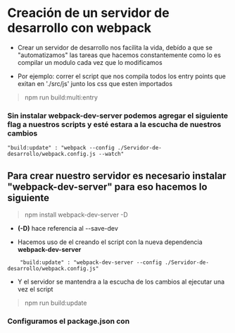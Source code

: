 # Creación de un servidor de desarrollo con webpack
- Crear un servidor de desarrollo nos facilita la vida, debído a que se "automatizamos" las tareas que hacemos constantemente como lo es compilar un modulo cada vez que lo modificamos

- Por ejemplo: correr el script que nos compila todos los entry points que exitan en './src/js' junto los css que esten importados

> npm run build:multi:entry

### Sin instalar webpack-dev-server podemos agregar el siguiente flag a nuestros scripts y esté estara a la escucha de nuestros cambios
```"build:update" : "webpack --config ./Servidor-de-desarrollo/webpack.config.js --watch" ```

## Para crear nuestro servidor es necesario instalar "webpack-dev-server" para eso hacemos lo siguiente
> npm install webpack-dev-server -D 
- **(-D)** hace referencia al --save-dev

- Hacemos uso de el creando el script con la nueva dependencia **webpack-dev-server**
```
    "build:update" : "webpack-dev-server --config ./Servidor-de-desarrollo/webpack.config.js"
```

- Y el servidor se mantendra a la escucha de los cambios al ejecutar una vez el script
> npm run build:update

### Configuramos el package.json con 